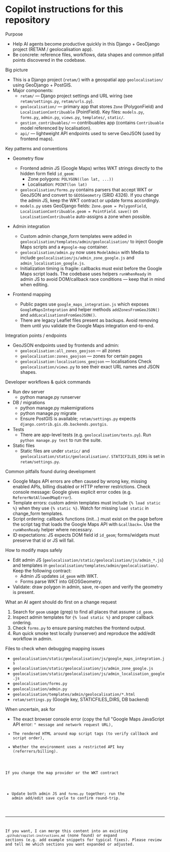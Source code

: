 # Copilot instructions for this repository

Purpose
- Help AI agents become productive quickly in this Django + GeoDjango project (RETAM / geolocalisation app).
- Be concrete: reference files, workflows, data shapes and common pitfall points discovered in the codebase.

Big picture
- This is a Django project (`retam/`) with a geospatial app `geolocalisation/` using GeoDjango + PostGIS.
- Major components:
  - `retam/` — Django project settings and URL wiring (see `retam/settings.py`, `retam/urls.py`).
  - `geolocalisation/` — primary app that stores `Zone` (PolygonField) and `LocalisationContribuable` (PointField). Key files: `models.py`, `forms.py`, `admin.py`, `views.py`, `templates/`, `static/`.
  - `gestion_contribuables/` — contribuables app (contains `Contribuable` model referenced by localisation).
  - `api/` — lightweight API endpoints used to serve GeoJSON (used by frontend maps).

Key patterns and conventions
- Geometry flow
  - Frontend admin JS (Google Maps) writes WKT strings directly to the hidden form field `id_geom`:
    - Zone polygons: `POLYGON((lon lat, ...))`
    - Localisation: `POINT(lon lat)`
  - `geolocalisation/forms.py` contains parsers that accept WKT or GeoJSON and convert to `GEOSGeometry` (SRID 4326). If you change the admin JS, keep the WKT contract or update forms accordingly.
  - `models.py` uses GeoDjango fields: `Zone.geom = PolygonField`, `LocalisationContribuable.geom = PointField`. `save()` on `LocalisationContribuable` auto-assigns a zone when possible.

- Admin integration
  - Custom admin change_form templates were added in `geolocalisation/templates/admin/geolocalisation/` to inject Google Maps scripts and a `#google-map` container.
  - `geolocalisation/admin.py` now uses `ModelAdmin` with Media to include `geolocalisation/js/admin_zone_google.js` and `admin_localisation_google.js`.
  - Initialization timing is fragile: callbacks must exist before the Google Maps script loads. The codebase uses helpers `runWhenReady` in admin JS to avoid DOM/callback race conditions — keep that in mind when editing.

- Frontend mapping
  - Public pages use `google_maps_integration.js` which exposes `GoogleMapsIntegration` and helper methods `addZonesFromGeoJSON()` and `addLocalisationsFromGeoJSON()`.
  - There are legacy Leaflet files present as backups. Avoid removing them until you validate the Google Maps integration end-to-end.

Integration points / endpoints
- GeoJSON endpoints used by frontends and admin:
  - `geolocalisation:all_zones_geojson` — all zones
  - `geolocalisation:zones_geojson` — zones for certain pages
  - `geolocalisation:localisations_geojson` — localisations
  Check `geolocalisation/views.py` to see their exact URL names and JSON shapes.

Developer workflows & quick commands
- Run dev server
  - python manage.py runserver
- DB / migrations
  - python manage.py makemigrations
  - python manage.py migrate
  - Ensure PostGIS is available; `retam/settings.py` expects `django.contrib.gis.db.backends.postgis`.
- Tests
  - There are app-level tests (e.g. `geolocalisation/tests.py`). Run `python manage.py test` to run the suite.
- Static files
  - Static files are under `static/` and `geolocalisation/static/geolocalisation/`. `STATICFILES_DIRS` is set in `retam/settings.py`.

Common pitfalls found during development
- Google Maps API errors are often caused by wrong key, missing enabled APIs, billing disabled or HTTP referrer restrictions. Check console message: Google gives explicit error codes (e.g. `RefererNotAllowedMapError`).
- Template errors: custom admin templates must include `{% load static %}` when they use `{% static %}`. Watch for missing `load static` in change_form templates.
- Script ordering: callback functions (init...) must exist on the page before the script tag that loads the Google Maps API with `&callback=`. Use the `runWhenReady` helper where necessary.
- ID expectations: JS expects DOM field id `id_geom`; forms/widgets must preserve that id or JS will fail.

How to modify maps safely
- Edit admin JS (`geolocalisation/static/geolocalisation/js/admin_*.js`) and templates in `geolocalisation/templates/admin/geolocalisation/`. Keep the following contract:
  - Admin JS updates `id_geom` with WKT.
  - Forms parse WKT into GEOSGeometry.
- Validate: draw polygon in admin, save, re-open and verify the geometry is present.

What an AI agent should do first on a change request
1. Search for `geom` usage (grep) to find all places that assume `id_geom`.
2. Inspect admin templates for `{% load static %}` and proper callback ordering.
3. Check `forms.py` to ensure parsing matches the frontend output.
4. Run quick smoke test locally (runserver) and reproduce the add/edit workflow in admin.

Files to check when debugging mapping issues
- `geolocalisation/static/geolocalisation/js/google_maps_integration.js`
- `geolocalisation/static/geolocalisation/js/admin_zone_google.js`
- `geolocalisation/static/geolocalisation/js/admin_localisation_google.js`
- `geolocalisation/forms.py`
- `geolocalisation/admin.py`
- `geolocalisation/templates/admin/geolocalisation/*.html`
- `retam/settings.py` (Google key, STATICFILES_DIRS, DB backend)

When uncertain, ask for
- The exact browser console error (copy the full "Google Maps JavaScript API error: <CODE>" message and network request URL),
- The rendered HTML around map script tags (to verify callback and script order),
- Whether the environment uses a restricted API key (referrers/billing).

If you change the map provider or the WKT contract
- Update both admin JS and `forms.py` together; run the admin add/edit save cycle to confirm round-trip.

---
If you want, I can merge this content into an existing `.github/copilot-instructions.md` (none found) or expand sections (e.g. add example snippets for typical fixes). Please review and tell me which sections you want expanded or adjusted.
